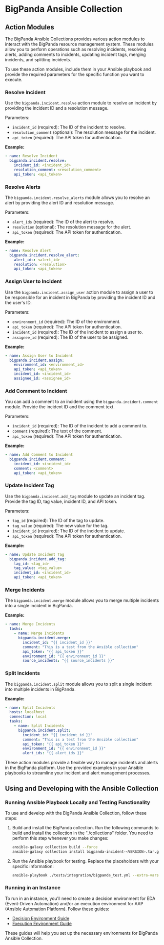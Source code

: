 # BigPanda Ansible Collection

## Action Modules

The BigPanda Ansible Collections provides various action modules to interact with the BigPanda resource management system. These modules allow you to perform operations such as resolving incidents, resolving alerts, adding comments to incidents, updating incident tags, merging incidents, and splitting incidents.

To use these action modules, include them in your Ansible playbook and provide the required parameters for the specific function you want to execute.

### Resolve Incident

Use the `bigpanda.incident.resolve` action module to resolve an incident by providing the incident ID and a resolution message.

Parameters:
- `incident_id` (required): The ID of the incident to resolve.
- `resolution_comment` (optional): The resolution message for the incident.
- `api_token` (required): The API token for authentication.

**Example:**

```yaml
- name: Resolve Incident
  bigpanda.incident.resolve:
    incident_id: <incident_id>
    resolution_comment: <resolution_comment>
    api_token: <api_token>
```

### Resolve Alerts

The `bigpanda.incident.resolve_alerts` module allows you to resolve an alert by providing the alert ID and resolution message.

Parameters:
- `alert_ids` (required): The ID of the alert to resolve.
- `resolution` (optional): The resolution message for the alert.
- `api_token` (required): The API token for authentication.

**Example:**

```yaml
- name: Resolve Alert
  bigpanda.incident.resolve_alert:
    alert_ids: <alert_id>
    resolution: <resolution>
    api_token: <api_token>
```

### Assign User to Incident

Use the `bigpanda.incident.assign_user` action module to assign a user to be responsible for an incident in BigPanda by providing the incident ID and the user's ID.

Parameters:
- `environment_id` (required): The ID of the environment.
- `api_token` (required): The API token for authentication.
- `incident_id` (required): The ID of the incident to assign a user to.
- `assignee_id` (required): The ID of the user to be assigned.

**Example:**

```yaml
- name: Assign User to Incident
  bigpanda.incident.assign:
    environment_id: <environment_id>
    api_token: <api_token>
    incident_id: <incident_id>
    assignee_id: <assignee_id>
```

### Add Comment to Incident

You can add a comment to an incident using the `bigpanda.incident.comment` module. Provide the incident ID and the comment text.

Parameters:
- `incident_id` (required): The ID of the incident to add a comment to.
- `comment` (required): The text of the comment.
- `api_token` (required): The API token for authentication.

**Example:**

```yaml
- name: Add Comment to Incident
  bigpanda.incident.comment:
    incident_id: <incident_id>
    comment: <comment>
    api_token: <api_token>
```

### Update Incident Tag

Use the `bigpanda.incident.add_tag` module to update an incident tag. Provide the tag ID, tag value, incident ID, and API token.

Parameters:
- `tag_id` (required): The ID of the tag to update.
- `tag_value` (required): The new value for the tag.
- `incident_id` (required): The ID of the incident to update.
- `api_token` (required): The API token for authentication.

**Example:**

```yaml
- name: Update Incident Tag
  bigpanda.incident.add_tag:
    tag_id: <tag_id>
    tag_value: <tag_value>
    incident_id: <incident_id>
    api_token: <api_token>
```

### Merge Incidents

The `bigpanda.incident.merge` module allows you to merge multiple incidents into a single incident in BigPanda.

**Example:**

```yaml
- name: Merge Incidents
  tasks:
    - name: Merge Incidents
      bigpanda.incident.merge:
        incident_id: "{{ incident_id }}"
        comment: "This is a test from the Ansible collection"
        api_token: "{{ api_token }}"
        environment_id: "{{ environment_id }}"
        source_incidents: "{{ source_incidents }}"
```

### Split Incidents

The `bigpanda.incident.split` module allows you to split a single incident into multiple incidents in BigPanda.

**Example:**

```yaml
- name: Split Incidents
  hosts: localhost
  connection: local
  tasks:
    - name: Split Incidents
      bigpanda.incident.split:
        incident_id: "{{ incident_id }}"
        comment: "This is a test from the Ansible collection"
        api_token: "{{ api_token }}"
        environment_id: "{{ environment_id }}"
        alert_ids: "{{ alert_ids }}"
```

These action modules provide a flexible way to manage incidents and alerts in the BigPanda platform. Use the provided examples in your Ansible playbooks to streamline your incident and alert management processes.

## Using and Developing with the Ansible Collection

### Running Ansible Playbook Locally and Testing Functionality

To use and develop with the BigPanda Ansible Collection, follow these steps:

1. Build and install the BigPanda collection. Run the following commands to build and install the collection in the "./collections" folder. You need to perform this step whenever you make changes:

   ```bash
   ansible-galaxy collection build --force
   ansible-galaxy collection install bigpanda-incident-<VERSION>.tar.gz -p ./collections -f
   ```

2. Run the Ansible playbook for testing. Replace the placeholders with your specific information:

   ```bash
   ansible-playbook ./tests/integration/bigpanda_test.yml --extra-vars='{"environment_id": "YOUR-ENV-ID","api_token": "YOUR-API-TOKEN", "incident_id":"YOUR-INCIDENT-ID", "tag_id": "test", "tag_value": "success"}'
   ```

### Running in an Instance

To run in an instance, you'll need to create a decision environment for EDA (Event-Driven Automation) and/or an execution environment for AAP (Ansible Automation Platform). Follow these guides:

- [Decision Environment Guide](https://access.redhat.com/documentation/en-us/red_hat_ansible_automation_platform/2.4/html/event-driven_ansible_controller_user_guide/eda-decision-environments)
- [Execution Environment Guide](https://docs.ansible.com/automation-controller/4.0.0/html/userguide/execution_environments.html)

These guides will help you set up the necessary environments for BigPanda Ansible Collection.